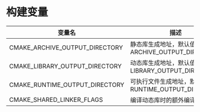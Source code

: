 # 构建变量

变量名|描述|
-|-|
CMAKE_ARCHIVE_OUTPUT_DIRECTORY|静态库生成地址，默认值 ARCHIVE_OUTPUT_DIRECTORY
CMAKE_LIBRARY_OUTPUT_DIRECTORY|动态库生成地址，默认值 LIBRARY_OUTPUT_DIRECTORY
CMAKE_RUNTIME_OUTPUT_DIRECTORY|可执行文件生成地址，默认值 RUNTIME_OUTPUT_DIRECTORY
CMAKE_SHARED_LINKER_FLAGS|编译动态库时的额外编译选项